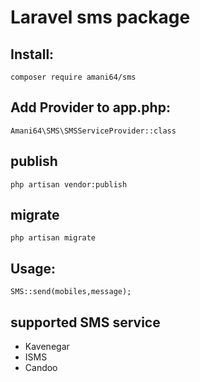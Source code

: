 
# Laravel sms package

## Install: 
`composer require amani64/sms`

## Add Provider to app.php: 
`Amani64\SMS\SMSServiceProvider::class`

## publish
`php artisan vendor:publish`

## migrate
`php artisan migrate`

## Usage: 
`SMS::send(mobiles,message);`

## supported SMS service

- Kavenegar
- ISMS
- Candoo
